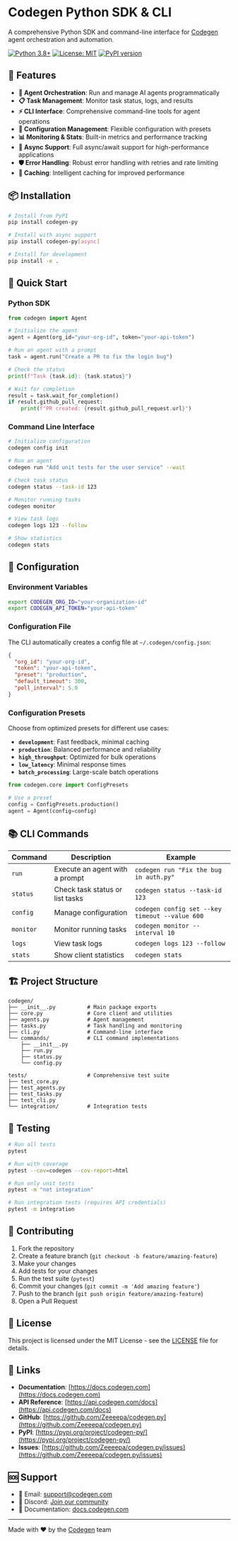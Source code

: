 # Codegen Python SDK & CLI

A comprehensive Python SDK and command-line interface for [Codegen](https://codegen.com) agent orchestration and automation.

[![Python 3.8+](https://img.shields.io/badge/python-3.8+-blue.svg)](https://www.python.org/downloads/)
[![License: MIT](https://img.shields.io/badge/License-MIT-yellow.svg)](https://opensource.org/licenses/MIT)
[![PyPI version](https://badge.fury.io/py/codegen-py.svg)](https://badge.fury.io/py/codegen-py)

## 🚀 Features

- **🤖 Agent Orchestration**: Run and manage AI agents programmatically
- **📋 Task Management**: Monitor task status, logs, and results
- **⚡ CLI Interface**: Comprehensive command-line tools for agent operations
- **🔧 Configuration Management**: Flexible configuration with presets
- **📊 Monitoring & Stats**: Built-in metrics and performance tracking
- **🔄 Async Support**: Full async/await support for high-performance applications
- **🛡️ Error Handling**: Robust error handling with retries and rate limiting
- **💾 Caching**: Intelligent caching for improved performance

## 📦 Installation

```bash
# Install from PyPI
pip install codegen-py

# Install with async support
pip install codegen-py[async]

# Install for development
pip install -e .
```

## 🏃 Quick Start

### Python SDK

```python
from codegen import Agent

# Initialize the agent
agent = Agent(org_id="your-org-id", token="your-api-token")

# Run an agent with a prompt
task = agent.run("Create a PR to fix the login bug")

# Check the status
print(f"Task {task.id}: {task.status}")

# Wait for completion
result = task.wait_for_completion()
if result.github_pull_request:
    print(f"PR created: {result.github_pull_request.url}")
```

### Command Line Interface

```bash
# Initialize configuration
codegen config init

# Run an agent
codegen run "Add unit tests for the user service" --wait

# Check task status
codegen status --task-id 123

# Monitor running tasks
codegen monitor

# View task logs
codegen logs 123 --follow

# Show statistics
codegen stats
```

## 🔧 Configuration

### Environment Variables

```bash
export CODEGEN_ORG_ID="your-organization-id"
export CODEGEN_API_TOKEN="your-api-token"
```

### Configuration File

The CLI automatically creates a config file at `~/.codegen/config.json`:

```json
{
  "org_id": "your-org-id",
  "token": "your-api-token",
  "preset": "production",
  "default_timeout": 300,
  "poll_interval": 5.0
}
```

### Configuration Presets

Choose from optimized presets for different use cases:

- **`development`**: Fast feedback, minimal caching
- **`production`**: Balanced performance and reliability
- **`high_throughput`**: Optimized for bulk operations
- **`low_latency`**: Minimal response times
- **`batch_processing`**: Large-scale batch operations

```python
from codegen.core import ConfigPresets

# Use a preset
config = ConfigPresets.production()
agent = Agent(config=config)
```

## 📚 CLI Commands

| Command | Description | Example |
|---------|-------------|---------|
| `run` | Execute an agent with a prompt | `codegen run "Fix the bug in auth.py"` |
| `status` | Check task status or list tasks | `codegen status --task-id 123` |
| `config` | Manage configuration | `codegen config set --key timeout --value 600` |
| `monitor` | Monitor running tasks | `codegen monitor --interval 10` |
| `logs` | View task logs | `codegen logs 123 --follow` |
| `stats` | Show client statistics | `codegen stats` |

## 🏗️ Project Structure

```
codegen/
├── __init__.py          # Main package exports
├── core.py              # Core client and utilities
├── agents.py            # Agent management
├── tasks.py             # Task handling and monitoring
├── cli.py               # Command-line interface
└── commands/            # CLI command implementations
    ├── __init__.py
    ├── run.py
    ├── status.py
    └── config.py

tests/                   # Comprehensive test suite
├── test_core.py
├── test_agents.py
├── test_tasks.py
├── test_cli.py
└── integration/         # Integration tests
```

## 🧪 Testing

```bash
# Run all tests
pytest

# Run with coverage
pytest --cov=codegen --cov-report=html

# Run only unit tests
pytest -m "not integration"

# Run integration tests (requires API credentials)
pytest -m integration
```

## 🤝 Contributing

1. Fork the repository
2. Create a feature branch (`git checkout -b feature/amazing-feature`)
3. Make your changes
4. Add tests for your changes
5. Run the test suite (`pytest`)
6. Commit your changes (`git commit -m 'Add amazing feature'`)
7. Push to the branch (`git push origin feature/amazing-feature`)
8. Open a Pull Request

## 📄 License

This project is licensed under the MIT License - see the [LICENSE](LICENSE) file for details.

## 🔗 Links

- **Documentation**: [https://docs.codegen.com](https://docs.codegen.com)
- **API Reference**: [https://api.codegen.com/docs](https://api.codegen.com/docs)
- **GitHub**: [https://github.com/Zeeeepa/codegen.py](https://github.com/Zeeeepa/codegen.py)
- **PyPI**: [https://pypi.org/project/codegen-py/](https://pypi.org/project/codegen-py/)
- **Issues**: [https://github.com/Zeeeepa/codegen.py/issues](https://github.com/Zeeeepa/codegen.py/issues)

## 🆘 Support

- 📧 Email: [support@codegen.com](mailto:support@codegen.com)
- 💬 Discord: [Join our community](https://discord.gg/codegen)
- 📖 Documentation: [docs.codegen.com](https://docs.codegen.com)

---

Made with ❤️ by the [Codegen](https://codegen.com) team

